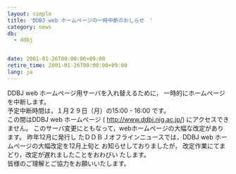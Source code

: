 ```yaml
---
layout: simple
title: 'DDBJ web ホームページの一時中断のおしらせ　'
category: news
db:
  - ddbj


date: 2001-01-26T00:00:00+09:00
retire_time: 2001-01-26T00:00:00+09:00
lang: ja
---
```


DDBJ web ホームページ用サーバを入れ替えるために， 一時的にホームページを中断します。<br>予定中断時間は，１月２９日（月）の15:00 - 16:00 です。<br>この間はDDBJ web ホームページ ( <a href="/">http://www.ddbj.nig.ac.jp/</a>) にアクセスできません。 このサーバ変更にともなって，webホームページの大幅な改定があります。 昨年12月に発行し たＤＤＢＪオフラインニュースでは，DDBJ web ホームページの大幅改定を12月上旬と お知らせしておりましたが， 改定作業にてまどり，改定が遅れましたことをおわびい たします。<br>皆様のご理解とご協力をお願いいたします。
